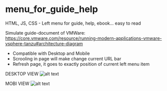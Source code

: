 # menu_for_guide_help

HTML, JS, CSS - Left menu for guide, help, ebook... easy to read

Simulate guide-document of VMWare: https://core.vmware.com/resource/running-modern-applications-vmware-vsphere-tanzu#architecture-diagram

- Compatible with Desktop and Mobile
- Scrooling in page will make change current URL bar
- Refresh page, it goes to exactly position of current left menu item

DESKTOP VIEW
![alt text](https://galaxycloud.vn/train/public-lib/menu/images/guide/001.jpg)


MOBI VIEW
![alt text](https://galaxycloud.vn/train/public-lib/menu/images/guide/002.jpg)

